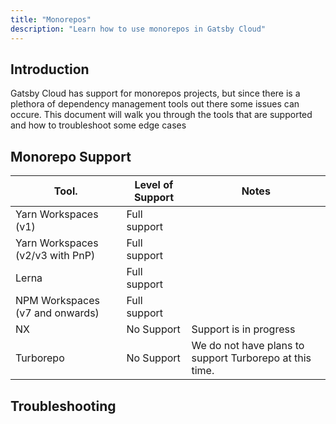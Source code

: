 ```yaml
---
title: "Monorepos"
description: "Learn how to use monorepos in Gatsby Cloud"
---
```


## Introduction

Gatsby Cloud has support for monorepos projects, but since there is a plethora of dependency management tools out there some issues can occure.
This document will walk you through the tools that are supported and how to troubleshoot some edge cases

## Monorepo Support

| Tool.                            | Level of Support | Notes                                                       | 
| ---------------------            | ------           | -----                                                       | 
| Yarn Workspaces (v1)             | Full support     |                                                             | 
| Yarn Workspaces (v2/v3 with PnP) | Full support     |                                                             |
| Lerna                            | Full support     |                                                             | 
| NPM Workspaces (v7 and onwards)  | Full support     |                                                             | 
| NX                               | No Support       | Support is in progress                                      | 
| Turborepo                        | No Support       | We do not have plans to support Turborepo at this time.     |



## Troubleshooting

